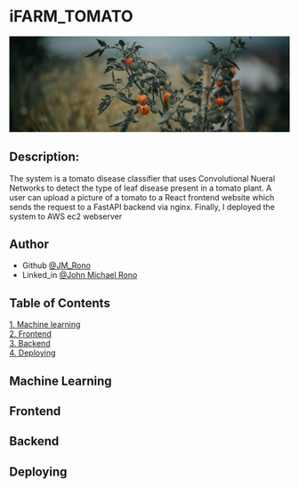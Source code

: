 # iFARM_TOMATO
![This is an image](https://github.com/Jayem-11/ifarm_tomato_build/blob/main/build/pexels-janko-ferlic-2858259.jpg)


## Description: 
The system is a tomato disease classifier that uses Convolutional Nueral Networks to detect the type of leaf disease present in a tomato plant. A user can upload a picture of a tomato to a React frontend website which sends the request to a FastAPI backend via nginx. Finally, I deployed the system to AWS ec2 webserver

## Author
- Github [@JM_Rono](https://github.com/Jayem-11)
- Linked_in [@John Michael Rono](https://www.linkedin.com/in/john-michael-rono-26a2b6183/?lipi=urn%3Ali%3Apage%3Ad_flagship3_feed%3BGItpY4FbT0mUzd4XQz%2FwxQ%3D%3D)

## Table of Contents
[1. Machine learning](#ml) <br>
[2. Frontend](#fr) <br>
[3. Backend](#bk) <br>
[4. Deploying](#dp) <br>

## <span id="ml"> Machine Learning </span>
## <span id="fr"> Frontend </span>
## <span id="bk"> Backend </span>
## <span id="dp"> Deploying </span>

